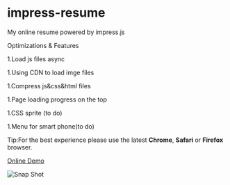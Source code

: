 impress-resume
==============

My online resume powered by impress.js

Optimizations & Features

1.Load js files async

1.Using CDN to load imge files

1.Compress js&css&html files

1.Page loading progress on the top

1.CSS sprite (to do)

1.Menu for smart phone(to do)



Tip:For the best experience please use the latest <b>Chrome</b>, <b>Safari</b> or <b>Firefox</b> browser.

[Online Demo](http://zerosoul.github.io/impress-resume)

![Snap Shot](http://impress-resume.qiniudn.com/snapshot.PNG)
